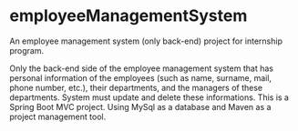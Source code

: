 # employeeManagementSystem
An employee management system (only back-end) project for internship program.

Only the back-end side of the employee management system that has personal information of the employees (such as name, surname, mail, phone number, etc.), their departments, and the managers of these departments. System must update and delete these informations. This is a Spring Boot MVC project. Using MySql as a database and Maven as a project management tool.

